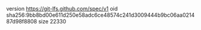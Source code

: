 version https://git-lfs.github.com/spec/v1
oid sha256:9bb8bd00e611d250e58adc6ce48574c241d3009444b9bc06aa021487d98f8808
size 22330
